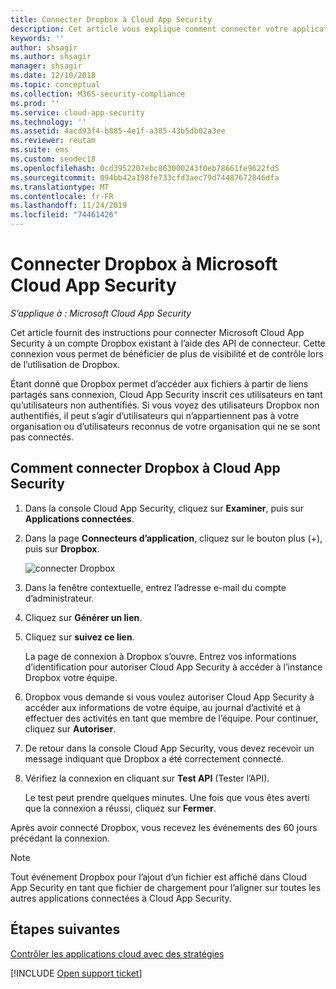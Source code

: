 ```yaml
---
title: Connecter Dropbox à Cloud App Security
description: Cet article vous explique comment connecter votre application Dropbox à Cloud App Security à l’aide du connecteur d’API, afin de bénéficier de plus de contrôle et de visibilité lors de l’utilisation.
keywords: ''
author: shsagir
ms.author: shsagir
manager: shsagir
ms.date: 12/10/2018
ms.topic: conceptual
ms.collection: M365-security-compliance
ms.prod: ''
ms.service: cloud-app-security
ms.technology: ''
ms.assetid: 4acd93f4-b885-4e1f-a385-43b5db02a3ee
ms.reviewer: reutam
ms.suite: ems
ms.custom: seodec18
ms.openlocfilehash: 0cd3952207ebc863000243f0eb78661fe9622fd5
ms.sourcegitcommit: 094bb42a198fe733cfd3aec79d74487672846dfa
ms.translationtype: MT
ms.contentlocale: fr-FR
ms.lasthandoff: 11/24/2019
ms.locfileid: "74461426"
---
```

# <a name="connect-dropbox-to-microsoft-cloud-app-security"></a>Connecter Dropbox à Microsoft Cloud App Security

*S’applique à : Microsoft Cloud App Security*

Cet article fournit des instructions pour connecter Microsoft Cloud App Security à un compte Dropbox existant à l’aide des API de connecteur. Cette connexion vous permet de bénéficier de plus de visibilité et de contrôle lors de l’utilisation de Dropbox. 
 
 
Étant donné que Dropbox permet d’accéder aux fichiers à partir de liens partagés sans connexion, Cloud App Security inscrit ces utilisateurs en tant qu’utilisateurs non authentifiés. Si vous voyez des utilisateurs Dropbox non authentifiés, il peut s’agir d’utilisateurs qui n’appartiennent pas à votre organisation ou d’utilisateurs reconnus de votre organisation qui ne se sont pas connectés.

## <a name="how-to-connect-dropbox-to-cloud-app-security"></a>Comment connecter Dropbox à Cloud App Security  
  
1.  Dans la console Cloud App Security, cliquez sur **Examiner**, puis sur **Applications connectées**.  
  
2.  Dans la page **Connecteurs d’application**, cliquez sur le bouton plus (+), puis sur **Dropbox**.  
  
     ![connecter Dropbox](./media/connect-dropbox.png "connecter dropbox")  
  
3.  Dans la fenêtre contextuelle, entrez l’adresse e-mail du compte d’administrateur.  
  
4.  Cliquez sur **Générer un lien**.  
  
5.  Cliquez sur **suivez ce lien**.  
  
     La page de connexion à Dropbox s’ouvre. Entrez vos informations d’identification pour autoriser Cloud App Security à accéder à l’instance Dropbox votre équipe.  
  
6.  Dropbox vous demande si vous voulez autoriser Cloud App Security à accéder aux informations de votre équipe, au journal d’activité et à effectuer des activités en tant que membre de l’équipe. Pour continuer, cliquez sur **Autoriser**.  
  
7.  De retour dans la console Cloud App Security, vous devez recevoir un message indiquant que Dropbox a été correctement connecté.  
  
8.  Vérifiez la connexion en cliquant sur **Test API** (Tester l’API).  
  
     Le test peut prendre quelques minutes. Une fois que vous êtes averti que la connexion a réussi, cliquez sur **Fermer**.  
  
Après avoir connecté Dropbox, vous recevez les événements des 60 jours précédant la connexion.

> [!NOTE] 
> Tout événement Dropbox pour l’ajout d’un fichier est affiché dans Cloud App Security en tant que fichier de chargement pour l’aligner sur toutes les autres applications connectées à Cloud App Security. 
 
## <a name="next-steps"></a>Étapes suivantes 
[Contrôler les applications cloud avec des stratégies](control-cloud-apps-with-policies.md)   

[!INCLUDE [Open support ticket](includes/support.md)]  
  
  

